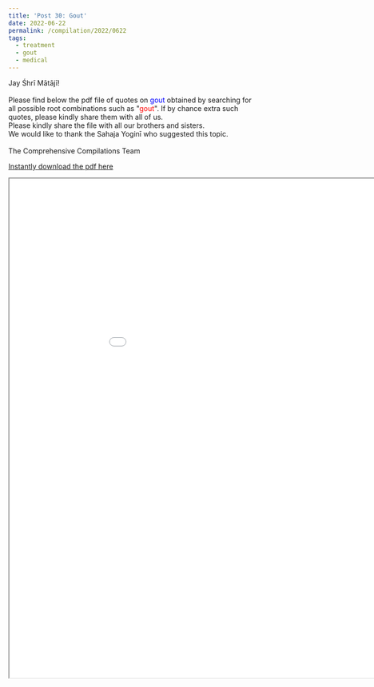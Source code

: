 ```yaml
---
title: 'Post 30: Gout'
date: 2022-06-22
permalink: /compilation/2022/0622
tags:
  - treatment
  - gout
  - medical
---
```


<p>
Jay Śhrī Mātājī!<br>
<br>
Please find below the pdf file of quotes on <font color="blue">gout</font> obtained by searching for all possible root combinations such as "<font color="red">gout</font>". If by chance extra such quotes, please kindly share them with all of us.<br>
Please kindly share the file with all our brothers and sisters.<br>
We would like to thank the Sahaja Yoginī who suggested this topic.<br>
<br>
The Comprehensive Compilations Team<br>
</p>

[Instantly download the pdf here](https://bit.ly/3bf9Tbr)

<iframe src="/pdf/#/files/Gout.pdf" width="1000px" height="1000px"></iframe>